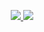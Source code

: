 <html>
<head>
	<meta name="viewport" content="width=device-width, initial-scale=1">
</head>
<body>
	<p align="center">
		<a href="https://github.com/evan-kolberg">
			<img src="https://github-readme-stats.vercel.app/api?username=evan-kolberg&bg_color=0d1117&text_color=ffffff&hide_border=true&title_color=blue">
		</a>
		<a href="https://github.com/evan-kolberg">
			<img src="https://github-readme-streak-stats.herokuapp.com?user=evan-kolberg&theme=sea&hide_border=true&background=0D1117&ring=296ecb&fire=296ecb&stroke=0D1117">
		</a>
	</p>
</body>
</html>
